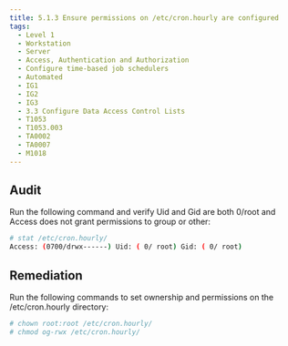 ```yaml
---
title: 5.1.3 Ensure permissions on /etc/cron.hourly are configured
tags:
  - Level 1
  - Workstation
  - Server
  - Access, Authentication and Authorization
  - Configure time-based job schedulers
  - Automated
  - IG1
  - IG2
  - IG3
  - 3.3 Configure Data Access Control Lists
  - T1053
  - T1053.003
  - TA0002
  - TA0007
  - M1018
---
```


## Audit
Run the following command and verify Uid and Gid are both 0/root and Access does not grant permissions to group or other:
```bash
# stat /etc/cron.hourly/
Access: (0700/drwx------) Uid: ( 0/ root) Gid: ( 0/ root)
```

## Remediation
Run the following commands to set ownership and permissions on the /etc/cron.hourly directory:
```bash
# chown root:root /etc/cron.hourly/
# chmod og-rwx /etc/cron.hourly/
```

